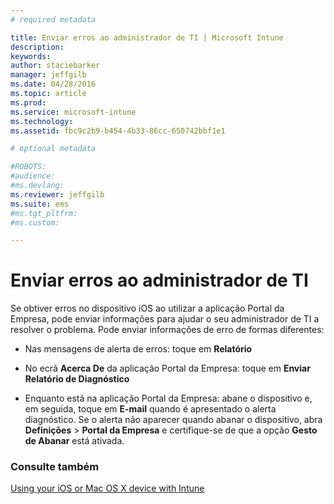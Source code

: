 ```yaml
---
# required metadata

title: Enviar erros ao administrador de TI | Microsoft Intune
description:
keywords:
author: staciebarker
manager: jeffgilb
ms.date: 04/28/2016
ms.topic: article
ms.prod:
ms.service: microsoft-intune
ms.technology:
ms.assetid: fbc9c2b9-b454-4b33-86cc-650742bbf1e1

# optional metadata

#ROBOTS:
#audience:
#ms.devlang:
ms.reviewer: jeffgilb
ms.suite: ems
#ms.tgt_pltfrm:
#ms.custom:

---
```



# Enviar erros ao administrador de TI

Se obtiver erros no dispositivo iOS ao utilizar a aplicação Portal da Empresa, pode enviar informações para ajudar o seu administrador de TI a resolver o problema. Pode enviar informações de erro de formas diferentes:

-   Nas mensagens de alerta de erros: toque em **Relatório**

-   No ecrã **Acerca De** da aplicação Portal da Empresa: toque em **Enviar Relatório de Diagnóstico**

-   Enquanto está na aplicação Portal da Empresa: abane o dispositivo e, em seguida, toque em **E-mail** quando é apresentado o alerta diagnóstico. Se o alerta não aparecer quando abanar o dispositivo, abra **Definições** &gt; **Portal da Empresa** e certifique-se de que a opção **Gesto de Abanar** está ativada.

### Consulte também
[Using your iOS or Mac OS X device with Intune](using-your-ios-or-mac-os-x-device-with-intune.md)

<!--HONumber=May16_HO2-->


